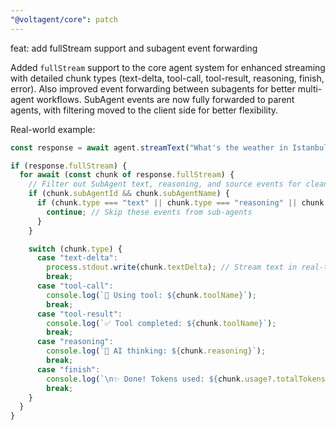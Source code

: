 ```yaml
---
"@voltagent/core": patch
---
```


feat: add fullStream support and subagent event forwarding

Added `fullStream` support to the core agent system for enhanced streaming with detailed chunk types (text-delta, tool-call, tool-result, reasoning, finish, error). Also improved event forwarding between subagents for better multi-agent workflows. SubAgent events are now fully forwarded to parent agents, with filtering moved to the client side for better flexibility.

Real-world example:

```typescript
const response = await agent.streamText("What's the weather in Istanbul?");

if (response.fullStream) {
  for await (const chunk of response.fullStream) {
    // Filter out SubAgent text, reasoning, and source events for cleaner UI
    if (chunk.subAgentId && chunk.subAgentName) {
      if (chunk.type === "text" || chunk.type === "reasoning" || chunk.type === "source") {
        continue; // Skip these events from sub-agents
      }
    }

    switch (chunk.type) {
      case "text-delta":
        process.stdout.write(chunk.textDelta); // Stream text in real-time
        break;
      case "tool-call":
        console.log(`🔧 Using tool: ${chunk.toolName}`);
        break;
      case "tool-result":
        console.log(`✅ Tool completed: ${chunk.toolName}`);
        break;
      case "reasoning":
        console.log(`🤔 AI thinking: ${chunk.reasoning}`);
        break;
      case "finish":
        console.log(`\n✨ Done! Tokens used: ${chunk.usage?.totalTokens}`);
        break;
    }
  }
}
```
